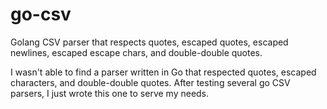 # go-csv
Golang CSV parser that respects quotes, escaped quotes, escaped newlines, escaped escape chars, and double-double quotes.

I wasn't able to find a parser written in Go that respected quotes, escaped characters, and double-double quotes. After testing several go CSV parsers, I just wrote this one to serve my needs.
